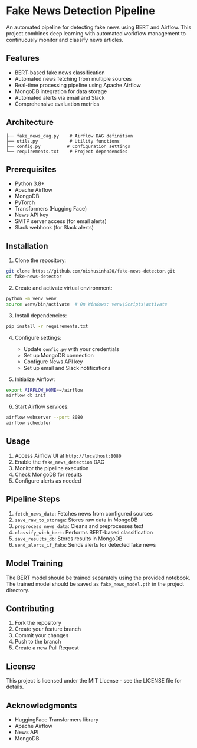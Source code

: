# Fake News Detection Pipeline

An automated pipeline for detecting fake news using BERT and Airflow. This project combines deep learning with automated workflow management to continuously monitor and classify news articles.

## Features

- BERT-based fake news classification
- Automated news fetching from multiple sources
- Real-time processing pipeline using Apache Airflow
- MongoDB integration for data storage
- Automated alerts via email and Slack
- Comprehensive evaluation metrics

## Architecture

```
├── fake_news_dag.py    # Airflow DAG definition
├── utils.py            # Utility functions
├── config.py          # Configuration settings
└── requirements.txt    # Project dependencies
```

## Prerequisites

- Python 3.8+
- Apache Airflow
- MongoDB
- PyTorch
- Transformers (Hugging Face)
- News API key
- SMTP server access (for email alerts)
- Slack webhook (for Slack alerts)

## Installation

1. Clone the repository:
```bash
git clone https://github.com/nishusinha20/fake-news-detector.git
cd fake-news-detector
```

2. Create and activate virtual environment:
```bash
python -m venv venv
source venv/bin/activate  # On Windows: venv\Scripts\activate
```

3. Install dependencies:
```bash
pip install -r requirements.txt
```

4. Configure settings:
   - Update `config.py` with your credentials
   - Set up MongoDB connection
   - Configure News API key
   - Set up email and Slack notifications

5. Initialize Airflow:
```bash
export AIRFLOW_HOME=~/airflow
airflow db init
```

6. Start Airflow services:
```bash
airflow webserver --port 8080
airflow scheduler
```

## Usage

1. Access Airflow UI at `http://localhost:8080`
2. Enable the `fake_news_detection` DAG
3. Monitor the pipeline execution
4. Check MongoDB for results
5. Configure alerts as needed

## Pipeline Steps

1. `fetch_news_data`: Fetches news from configured sources
2. `save_raw_to_storage`: Stores raw data in MongoDB
3. `preprocess_news_data`: Cleans and preprocesses text
4. `classify_with_bert`: Performs BERT-based classification
5. `save_results_db`: Stores results in MongoDB
6. `send_alerts_if_fake`: Sends alerts for detected fake news

## Model Training

The BERT model should be trained separately using the provided notebook. The trained model should be saved as `fake_news_model.pth` in the project directory.

## Contributing

1. Fork the repository
2. Create your feature branch
3. Commit your changes
4. Push to the branch
5. Create a new Pull Request

## License

This project is licensed under the MIT License - see the LICENSE file for details.

## Acknowledgments

- HuggingFace Transformers library
- Apache Airflow
- News API
- MongoDB 